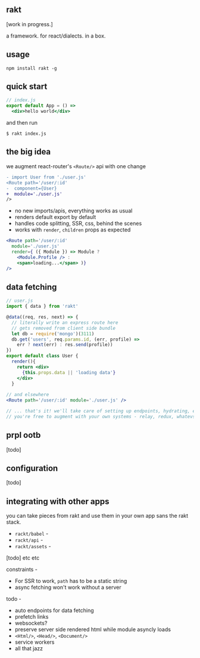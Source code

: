 rakt
---

[work in progress.]

a framework. for react/dialects. in a box.

usage 
--- 

`npm install rakt -g`

quick start
---

```jsx
// index.js
export default App = () => 
  <div>hello world</div>
```

and then run 

```
$ rakt index.js   
```

the big idea 
---

we augment react-router's `<Route/>` api with one change

```diff
- import User from './user.js'
<Route path='/user/:id'
-  component={User}
+  module='./user.js'
/>
```

- no new imports/apis, everything works as usual
- renders default export by default 
- handles code splitting, SSR, css, behind the scenes 
- works with `render`, `children` props as expected 


```jsx
<Route path='/user/:id'
  module='./user.js'
  render={ ({ Module }) => Module ? 
    <Module.Profile /> : 
    <span>loading...</span> )}
/>
``` 

data fetching
---

```jsx
// user.js
import { data } from 'rakt'

@data((req, res, next) => {  
  // literally write an express route here 
  // gets removed from client side bundle
  let db = require('mongo')(3111)
  db.get('users', req.params.id, (err, profile) => 
    err ? next(err) : res.send(profile))  
})
export default class User {
  render(){
    return <div>
      {this.props.data || 'loading data'}
    </div>  
  }
  
// and elsewhere 
<Route path='/user/:id' module='./user.js' />

// ... that's it! we'll take care of setting up endpoints, hydrating, etc
// you're free to augment with your own systems - relay, redux, whatevs 
```


prpl ootb
---

[todo]


configuration
---

[todo]


integrating with other apps
---

you can take pieces from rakt and use them in your own app sans the rakt stack. 

- `rackt/babel` - 
- `rackt/api` - 
- `rackt/assets` - 

[todo] etc etc 


constraints -

- For SSR to work, `path` has to be a static string
- async fetching won't work without a server

todo - 

- auto endpoints for data fetching 
- prefetch links
- websockets?
- preserve server side rendered html while module asyncly loads 
- `<Html/>`, `<Head/>`, `<Document/>`
- service workers
- all that jazz
